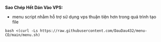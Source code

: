 
**Sao Chép Hết Dán Vào VPS:**
- menu script nhằm hỗ trợ sử dụng vps thuận tiện hơn trong quá trình tạo file
```
bash <(curl -Ls https://raw.githubusercontent.com/DauDau432/menu-CD/main/menu.sh)
```
